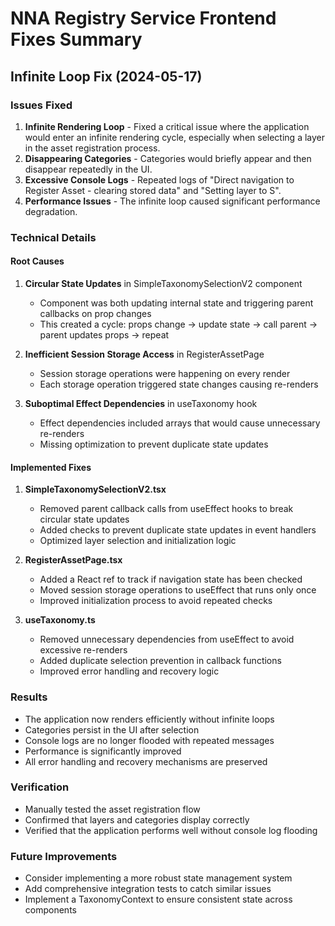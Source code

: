 # NNA Registry Service Frontend Fixes Summary

## Infinite Loop Fix (2024-05-17)

### Issues Fixed
1. **Infinite Rendering Loop** - Fixed a critical issue where the application would enter an infinite rendering cycle, especially when selecting a layer in the asset registration process.
2. **Disappearing Categories** - Categories would briefly appear and then disappear repeatedly in the UI.
3. **Excessive Console Logs** - Repeated logs of "Direct navigation to Register Asset - clearing stored data" and "Setting layer to S".
4. **Performance Issues** - The infinite loop caused significant performance degradation.

### Technical Details

#### Root Causes
1. **Circular State Updates** in SimpleTaxonomySelectionV2 component
   - Component was both updating internal state and triggering parent callbacks on prop changes
   - This created a cycle: props change → update state → call parent → parent updates props → repeat

2. **Inefficient Session Storage Access** in RegisterAssetPage
   - Session storage operations were happening on every render
   - Each storage operation triggered state changes causing re-renders

3. **Suboptimal Effect Dependencies** in useTaxonomy hook
   - Effect dependencies included arrays that would cause unnecessary re-renders
   - Missing optimization to prevent duplicate state updates

#### Implemented Fixes

1. **SimpleTaxonomySelectionV2.tsx**
   - Removed parent callback calls from useEffect hooks to break circular state updates
   - Added checks to prevent duplicate state updates in event handlers
   - Optimized layer selection and initialization logic

2. **RegisterAssetPage.tsx**
   - Added a React ref to track if navigation state has been checked
   - Moved session storage operations to useEffect that runs only once
   - Improved initialization process to avoid repeated checks

3. **useTaxonomy.ts**
   - Removed unnecessary dependencies from useEffect to avoid excessive re-renders
   - Added duplicate selection prevention in callback functions
   - Improved error handling and recovery logic

### Results
- The application now renders efficiently without infinite loops
- Categories persist in the UI after selection
- Console logs are no longer flooded with repeated messages
- Performance is significantly improved
- All error handling and recovery mechanisms are preserved

### Verification
- Manually tested the asset registration flow
- Confirmed that layers and categories display correctly
- Verified that the application performs well without console log flooding

### Future Improvements
- Consider implementing a more robust state management system
- Add comprehensive integration tests to catch similar issues
- Implement a TaxonomyContext to ensure consistent state across components